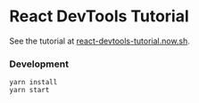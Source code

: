 # React DevTools Tutorial

See the tutorial at [react-devtools-tutorial.now.sh](https://react-devtools-tutorial.now.sh/).

### Development

```shell
yarn install
yarn start
```
